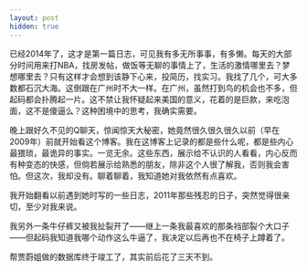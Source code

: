 ```yaml
---
layout: post
hidden: true
---
```

已经2014年了，这才是第一篇日志，可见我有多无所事事，有多懒。每天的大部分时间用来打NBA，找房发帖，做饭等无聊的事情上了，生活的激情哪里去？梦想哪里去？只有这样才会想到该静下心来，投简历，找实习。我找了几个，可大多数都石沉大海。这倒跟在广州时不大一样。在广州，虽然打到鸟的机会也不多，但起码都会扑腾起一片。这不禁让我怀疑起来美国的意义，花着的是巨款，来吃泡面，这不是傻逼么？这种困境中的思考，我确实需要。

晚上跟好久不见的Q聊天，惊闻惊天大秘密，她竟然很久很久很久以前（早在2009年）前就开始看这个博客。我在这博客上记录的都是些什么呢，都是些内心最猥琐，最诡异的事实。一览无余。这些东西，展示给不认识的人看看，内心反而有种变态的快感，但倘若展示给熟悉的朋友，除非这个人很了解我，否则我会害怕。但这次，我却没有。聊着聊着，我知道她对我依然有点喜欢。

我开始翻看以前遇到她时写的一些日志，2011年那些残忍的日子，突然觉得很亲切，至少对我来说。

我另外一条牛仔裤又被我扯裂开了——继上一条我最喜欢的那条裆部裂个大口子——但起码我知道我哪个动作这么牛逼了，我决定以后再也不在椅子上蹲着了。

帮贾蔚姐做的数据库终于竣工了，其实前后花了三天不到。